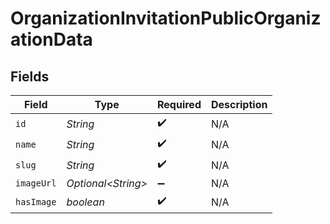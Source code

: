 # OrganizationInvitationPublicOrganizationData


## Fields

| Field               | Type                | Required            | Description         |
| ------------------- | ------------------- | ------------------- | ------------------- |
| `id`                | *String*            | :heavy_check_mark:  | N/A                 |
| `name`              | *String*            | :heavy_check_mark:  | N/A                 |
| `slug`              | *String*            | :heavy_check_mark:  | N/A                 |
| `imageUrl`          | *Optional\<String>* | :heavy_minus_sign:  | N/A                 |
| `hasImage`          | *boolean*           | :heavy_check_mark:  | N/A                 |